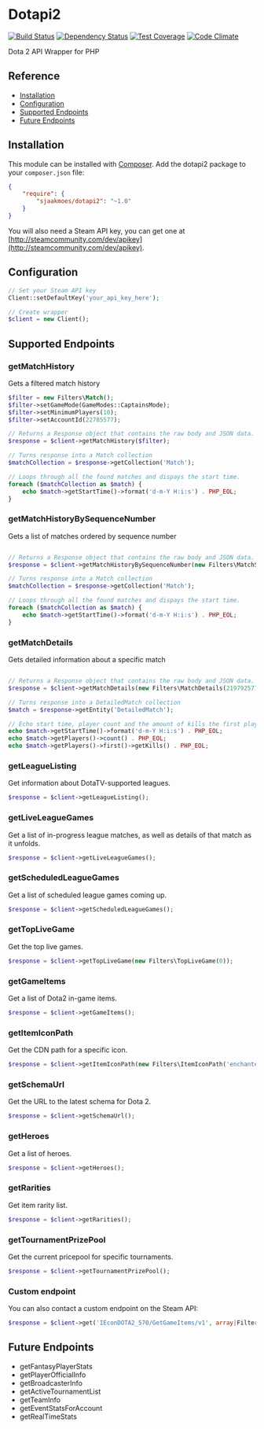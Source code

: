 # Dotapi2
[![Build Status](https://travis-ci.org/Sjaakmoes/Dotapi2.svg?branch=master)](https://travis-ci.org/Sjaakmoes/Dotapi2)
[![Dependency Status](https://www.versioneye.com/user/projects/5723bcb6ba37ce0031fc1f6d/badge.svg?style=flat)](https://www.versioneye.com/user/projects/5723bcb6ba37ce0031fc1f6d)
[![Test Coverage](https://codeclimate.com/github/Sjaakmoes/Dotapi2/badges/coverage.svg)](https://codeclimate.com/github/Sjaakmoes/Dotapi2/coverage)
[![Code Climate](https://codeclimate.com/github/Sjaakmoes/Dotapi2/badges/gpa.svg)](https://codeclimate.com/github/Sjaakmoes/Dotapi2)

Dota 2 API Wrapper for PHP

## Reference

 - [Installation](#installation)
 - [Configuration](#configuration)
 - [Supported Endpoints](#supported-endpoints)
 - [Future Endpoints](#future-endpoints)

## Installation

This module can be installed with [Composer](https://getcomposer.org/).
Add the dotapi2 package to your ```composer.json``` file:

```json
{
    "require": {
        "sjaakmoes/dotapi2": "~1.0"
    }
}
```

You will also need a Steam API key, you can get one at [http://steamcommunity.com/dev/apikey](http://steamcommunity.com/dev/apikey).

## Configuration

```php
// Set your Steam API key
Client::setDefaultKey('your_api_key_here');

// Create wrapper
$client = new Client();
```

## Supported Endpoints

### getMatchHistory

Gets a filtered match history

```php
$filter = new Filters\Match();
$filter->setGameMode(GameModes::CaptainsMode);
$filter->setMinimumPlayers(10);
$filter->setAccountId(22785577);

// Returns a Response object that contains the raw body and JSON data.
$response = $client->getMatchHistory($filter);

// Turns response into a Match collection
$matchCollection = $response->getCollection('Match');

// Loops through all the found matches and dispays the start time.
foreach ($matchCollection as $match) {
    echo $match->getStartTime()->format('d-m-Y H:i:s') . PHP_EOL;
}
```

### getMatchHistoryBySequenceNumber

Gets a list of matches ordered by sequence number

```php

// Returns a Response object that contains the raw body and JSON data.
$response = $client->getMatchHistoryBySequenceNumber(new Filters\MatchSequence(2040184605, 10));

// Turns response into a Match collection
$matchCollection = $response->getCollection('Match');

// Loops through all the found matches and dispays the start time.
foreach ($matchCollection as $match) {
    echo $match->getStartTime()->format('d-m-Y H:i:s') . PHP_EOL;
}
```

### getMatchDetails

Gets detailed information about a specific match

```php

// Returns a Response object that contains the raw body and JSON data.
$response = $client->getMatchDetails(new Filters\MatchDetails(2197925777));

// Turns response into a DetailedMatch collection
$match = $response->getEntity('DetailedMatch');

// Echo start time, player count and the amount of kills the first player made.
echo $match->getStartTime()->format('d-m-Y H:i:s') . PHP_EOL;
echo $match->getPlayers()->count() . PHP_EOL;
echo $match->getPlayers()->first()->getKills() . PHP_EOL;
```

### getLeagueListing

Get information about DotaTV-supported leagues.

```php
$response = $client->getLeagueListing();
```

### getLiveLeagueGames

Get a list of in-progress league matches, as well as details of that match as it unfolds.

```php
$response = $client->getLiveLeagueGames();
```

### getScheduledLeagueGames

Get a list of scheduled league games coming up.

```php
$response = $client->getScheduledLeagueGames();
```

### getTopLiveGame

Get the top live games.

```php
$response = $client->getTopLiveGame(new Filters\TopLiveGame(0));
```

### getGameItems

Get a list of Dota2 in-game items.

```php
$response = $client->getGameItems();
```

### getItemIconPath

Get the CDN path for a specific icon.

```php
$response = $client->getItemIconPath(new Filters\ItemIconPath('enchanted_manglewood_staff', IconType::Large));
```

### getSchemaUrl

Get the URL to the latest schema for Dota 2.

```php
$response = $client->getSchemaUrl();
```

### getHeroes

Get a list of heroes.

```php
$response = $client->getHeroes();
```

### getRarities

Get item rarity list.

```php
$response = $client->getRarities();
```

### getTournamentPrizePool

Get the current pricepool for specific tournaments.

```php
$response = $client->getTournamentPrizePool();
```

### Custom endpoint

You can also contact a custom endpoint on the Steam API:

```php
$response = $client->get('IEconDOTA2_570/GetGameItems/v1', array|Filters\Filter $parameters);
```

## Future Endpoints

 - getFantasyPlayerStats
 - getPlayerOfficialInfo
 - getBroadcasterInfo
 - getActiveTournamentList
 - getTeamInfo
 - getEventStatsForAccount
 - getRealTimeStats